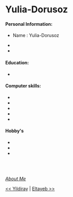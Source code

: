 # Yulia-Dorusoz





#### Personal Information:

- Name : Yulia-Dorusoz

- 
- 

#### Education:

- 

#### Computer skills:

- 
- 
- 
- 
- 

#### Hobby's

- 

- 
- 

<br/>
<br/>


[_About Me_](https://github.com/julia-sod)
<br/>

[<< Yildiray](./Yildiray.md) | [Eltayeb >>](./Eltayeb-Elgaali.md)
